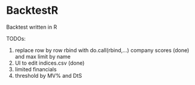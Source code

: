 # BacktestR
Backtest written in R

TODOs:
1) replace row by row rbind with do.call(rbind,...)
   company scores (done) and max limit by name
2) UI to edit indices.csv (done)
3) limited financials
4) threshold by MV% and DtS
